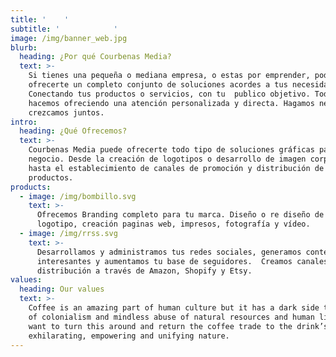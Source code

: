 ```yaml
---
title: '    '
subtitle: '            '
image: /img/banner_web.jpg
blurb:
  heading: ¿Por qué Courbenas Media?
  text: >-
    Si tienes una pequeña o mediana empresa, o estas por emprender, podemos
    ofrecerte un completo conjunto de soluciones acordes a tus necesidades.
    Conectando tus productos o servicios, con tu  publico objetivo. Todo esto lo
    hacemos ofreciendo una atención personalizada y directa. Hagamos negocios, y
    crezcamos juntos. 
intro:
  heading: ¿Qué Ofrecemos?
  text: >-
    Courbenas Media puede ofrecerte todo tipo de soluciones gráficas para tu
    negocio. Desde la creación de logotipos o desarrollo de imagen corporativa,
    hasta el establecimiento de canales de promoción y distribución de tus
    productos. 
products:
  - image: /img/bombillo.svg
    text: >-
      Ofrecemos Branding completo para tu marca. Diseño o re diseño de tu
      logotipo, creación paginas web, impresos, fotografía y vídeo. 
  - image: /img/rrss.svg
    text: >-
      Desarrollamos y administramos tus redes sociales, generamos contenidos
      interesantes y aumentamos tu base de seguidores.  Creamos canales de
      distribución a través de Amazon, Shopify y Etsy.  
values:
  heading: Our values
  text: >-
    Coffee is an amazing part of human culture but it has a dark side too – one
    of colonialism and mindless abuse of natural resources and human lives. We
    want to turn this around and return the coffee trade to the drink’s
    exhilarating, empowering and unifying nature.
---
```


